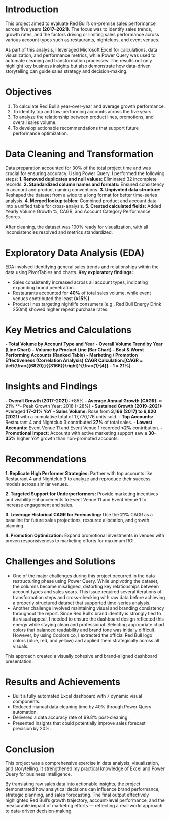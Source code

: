 # Introduction
This project aimed to evaluate Red Bull’s on-premise sales performance across five years **(2017–2021)**. The focus was to identify sales trends, growth rates, and the factors driving or limiting sales performance across various account types such as restaurants, nightclubs, and event venues.

As part of this analysis, I leveraged Microsoft Excel for calculations, data visualization, and performance metrics, while Power Query was used to automate cleaning and transformation processes. 
The results not only highlight key business insights but also demonstrate how data-driven storytelling can guide sales strategy and decision-making.

# Objectives
1. To calculate Red Bull’s year-over-year and average growth performance.
2. To identify top and low-performing accounts across the five years.
3. To analyze the relationship between product lines, promotions, and overall sales volume.
4. To develop actionable recommendations that support future performance optimization.

# Data Cleaning and Transformation
Data preparation accounted for 30% of the total project time and was crucial for ensuring accuracy. Using Power Query, I performed the following steps:
**1. Removed duplicates and null values:** Eliminated 32 incomplete records.
**2. Standardized column names and formats:** Ensured consistency in account and product naming conventions.
**3. Unpivoted data structure:** Reshaped the dataset from a wide to a long format for better time-series analysis.
**4. Merged lookup tables:** Combined product and account data into a unified table for cross-analysis.
**5. Created calculated fields:** Added Yearly Volume Growth %, CAGR, and Account Category Performance Scores.

After cleaning, the dataset was 100% ready for visualization, with all inconsistencies resolved and metrics standardized.

# Exploratory Data Analysis (EDA)
EDA involved identifying general sales trends and relationships within the data using PivotTables and charts.
**Key exploratory findings:**
- Sales consistently increased across all account types, indicating expanding brand penetration.
- Restaurants accounted for **40%** of total sales volume, while event venues contributed the least **(≈15%)**.
- Product lines targeting nightlife consumers (e.g., Red Bull Energy Drink 250ml) showed higher repeat purchase rates.

# Key Metrics and Calculations

**- Total Volume by Account Type and Year**
**- Overall Volume Trend by Year (Line Chart)**
**- Volume by Product Line (Bar Chart)**
**- Best & Worst Performing Accounts (Ranked Table)**
**- Marketing / Promotion Effectiveness (Correlation Analysis)**
**CAGR Calculation:[CAGR = \left(\frac{{6820}}{{3166}}\right)^{\frac{1}{4}} - 1 ≈ 21%]**

# Insights and Findings

**- Overall Growth (2017–2021):** +85%
**- Average Annual Growth (CAGR):** ≈ 21%
**- Peak Growth Year: 2018 (+28%)
**- Sustained Growth (2019–2021):** Averaged **17–21% YoY**
**- Sales Volume:** Rose from **3,166 (2017) to 6,820 (2021)** with a cumulative total of 17,770,176 units sold.
**- Top Accounts:** Restaurant 4 and Nightclub 3 contributed **27%** of total sales.
**- Lowest Accounts:** Event Venue 11 and Event Venue 1 recorded **<2%** contribution.
**- Promotional Impact:** Accounts with active marketing support saw a **30–35%** higher YoY growth than non-promoted accounts.

# Recommendations
**1. Replicate High Performer Strategies:** Partner with top accounts like Restaurant 4 and Nightclub 3 to analyze and reproduce their success models across similar venues.

**2. Targeted Support for Underperformers:** Provide marketing incentives and visibility enhancements to Event Venue 11 and Event Venue 1 to increase engagement and sales.

**3. Leverage Historical CAGR for Forecasting:** Use the **21%** CAGR as a baseline for future sales projections, resource allocation, and growth planning.

**4. Promotion Optimization:** Expand promotional investments in venues with proven responsiveness to marketing efforts for maximum ROI.

# Challenges and Solutions

- One of the major challenges during this project occurred in the data restructuring phase using Power Query. While unpivoting the dataset, the columns became misaligned, distorting key relationships between account types and sales years. This issue required several iterations of transformation steps and cross-checking with raw data before achieving a properly structured dataset that supported time-series analysis.
- Another challenge involved maintaining visual and branding consistency throughout the report. Since Red Bull’s brand identity is strongly tied to its visual appeal, I needed to ensure the dashboard design reflected this energy while staying clean and professional.
Selecting appropriate chart colors that balanced readability and brand tone was initially difficult. However, by using Coolors.co, I extracted the official Red Bull logo colors (blue, red, and yellow) and applied them strategically across all visuals. 

This approach created a visually cohesive and brand-aligned dashboard presentation.

# Results and Achievements
- Built a fully automated Excel dashboard with 7 dynamic visual components.
- Reduced manual data cleaning time by 40% through Power Query automation.
- Delivered a data accuracy rate of 99.8% post-cleaning.
- Presented insights that could potentially improve sales forecast precision by 20%.

# Conclusion

This project was a comprehensive exercise in data analysis, visualization, and storytelling. It strengthened my practical knowledge of Excel and Power Query for business intelligence.

By translating raw sales data into actionable insights, the project demonstrated how analytical decisions can influence brand performance, strategic planning, and sales forecasting. 
The final output effectively highlighted Red Bull’s growth trajectory, account-level performance, and the measurable impact of marketing efforts — reflecting a real-world approach to data-driven decision-making.

